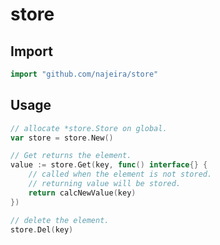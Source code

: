 # store

## Import

```go
import "github.com/najeira/store"
```

## Usage

```go
// allocate *store.Store on global.
var store = store.New()
```

```go
// Get returns the element.
value := store.Get(key, func() interface{} {
    // called when the element is not stored.
    // returning value will be stored.
    return calcNewValue(key)
})
```

```go
// delete the element.
store.Del(key)
```
